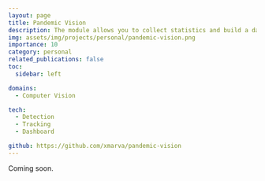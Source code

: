 ```yaml
---
layout: page
title: Pandemic Vision
description: The module allows you to collect statistics and build a dashboard displaying screenshots of violations, as well as elementary graphs for the last 24 hours
img: assets/img/projects/personal/pandemic-vision.png
importance: 10
category: personal
related_publications: false
toc:
  sidebar: left

domains: 
  - Computer Vision

tech:
  - Detection
  - Tracking
  - Dashboard

github: https://github.com/xmarva/pandemic-vision
---
```


Coming soon.